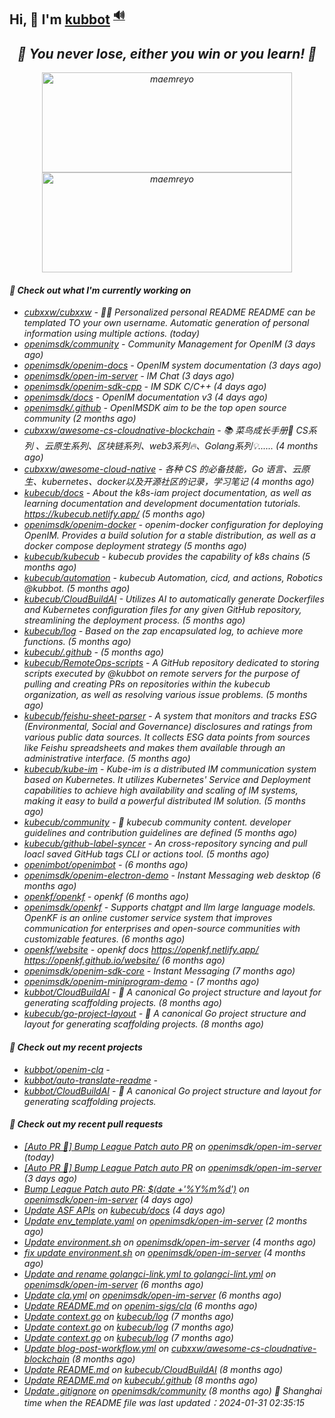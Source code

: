 ## Hi, 👋  I'm <a href="https://github.com/kubbot" target="_blank">kubbot</a> <sup><a href="https://nsddd.top" />🔊</a></sup>

<h2 align="center"><em>🌟 You never lose, either you win or you learn!<em> 💪</h2>

<p align="center">
	<img src="https://github-readme-stats.vercel.app/api?username=kubbot&theme=dracula&show_icons=true" alt="maemreyo" width="400" height="160" />
	<img src="http://github-readme-streak-stats.herokuapp.com?user=kubbot&theme=dracula&hide_border=false" alt="maemreyo" width="400" height="160"/>
</p>

</p>

#### 👷 Check out what I'm currently working on

- [cubxxw/cubxxw](https://github.com/cubxxw/cubxxw) - 🏄‍♂️ Personalized personal README README can be templated TO your own username. Automatic generation of personal information using multiple actions.    (today)
- [openimsdk/community](https://github.com/openimsdk/community) - Community Management for OpenIM (3 days ago)
- [openimsdk/openim-docs](https://github.com/openimsdk/openim-docs) - OpenIM system documentation (3 days ago)
- [openimsdk/open-im-server](https://github.com/openimsdk/open-im-server) - IM Chat  (3 days ago)
- [openimsdk/openim-sdk-cpp](https://github.com/openimsdk/openim-sdk-cpp) - IM SDK C/C&#43;&#43; (4 days ago)
- [openimsdk/docs](https://github.com/openimsdk/docs) - OpenIM documentation v3 (4 days ago)
- [openimsdk/.github](https://github.com/openimsdk/.github) - OpenIMSDK aim to be the top open source community (2 months ago)
- [cubxxw/awesome-cs-cloudnative-blockchain](https://github.com/cubxxw/awesome-cs-cloudnative-blockchain) - 📚 菜鸟成长手册🚀  CS系列 、云原生系列、区块链系列、web3系列🔥、Golang系列💡...... (4 months ago)
- [cubxxw/awesome-cloud-native](https://github.com/cubxxw/awesome-cloud-native) - 各种 CS 的必备技能，Go 语言、云原生、kubernetes、docker以及开源社区的记录，学习笔记 (4 months ago)
- [kubecub/docs](https://github.com/kubecub/docs) - About the k8s-iam project documentation, as well as learning documentation and development documentation tutorials. https://kubecub.netlify.app/ (5 months ago)
- [openimsdk/openim-docker](https://github.com/openimsdk/openim-docker) - openim-docker configuration for deploying OpenIM. Provides a build solution for a stable distribution, as well as a docker compose deployment strategy (5 months ago)
- [kubecub/kubecub](https://github.com/kubecub/kubecub) - kubecub provides the capability of k8s chains (5 months ago)
- [kubecub/automation](https://github.com/kubecub/automation) - kubecub Automation, cicd, and actions, Robotics @kubbot. (5 months ago)
- [kubecub/CloudBuildAI](https://github.com/kubecub/CloudBuildAI) - Utilizes AI to automatically generate Dockerfiles and Kubernetes configuration files for any given GitHub repository, streamlining the deployment process. (5 months ago)
- [kubecub/log](https://github.com/kubecub/log) - Based on the zap encapsulated log, to achieve more functions.  (5 months ago)
- [kubecub/.github](https://github.com/kubecub/.github) -  (5 months ago)
- [kubecub/RemoteOps-scripts](https://github.com/kubecub/RemoteOps-scripts) - A GitHub repository dedicated to storing scripts executed by @kubbot on remote servers for the purpose of pulling and creating PRs on repositories within the kubecub organization, as well as resolving various issue problems. (5 months ago)
- [kubecub/feishu-sheet-parser](https://github.com/kubecub/feishu-sheet-parser) - A system that monitors and tracks ESG (Environmental, Social and Governance) disclosures and ratings from various public data sources. It collects ESG data points from sources like Feishu spreadsheets and makes them available through an administrative interface. (5 months ago)
- [kubecub/kube-im](https://github.com/kubecub/kube-im) - Kube-im is a distributed IM communication system based on Kubernetes. It utilizes Kubernetes&#39; Service and Deployment capabilities to achieve high availability and scaling of IM systems, making it easy to build a powerful distributed IM solution. (5 months ago)
- [kubecub/community](https://github.com/kubecub/community) - 🚀 kubecub community content. developer guidelines and contribution guidelines are defined (5 months ago)
- [kubecub/github-label-syncer](https://github.com/kubecub/github-label-syncer) - An cross-repository syncing and pull loacl saved GitHub tags CLI or actions tool. (5 months ago)
- [openimbot/openimbot](https://github.com/openimbot/openimbot) -  (6 months ago)
- [openimsdk/openim-electron-demo](https://github.com/openimsdk/openim-electron-demo) - Instant Messaging web desktop (6 months ago)
- [openkf/openkf](https://github.com/openkf/openkf) - openkf (6 months ago)
- [openimsdk/openkf](https://github.com/openimsdk/openkf) - Supports chatgpt and llm large language models. OpenKF is an online customer service system that improves communication for enterprises and open-source communities with customizable features. (6 months ago)
- [openkf/website](https://github.com/openkf/website) - openkf docs https://openkf.netlify.app/  https://openkf.github.io/website/ (6 months ago)
- [openimsdk/openim-sdk-core](https://github.com/openimsdk/openim-sdk-core) - Instant Messaging (7 months ago)
- [openimsdk/openim-miniprogram-demo](https://github.com/openimsdk/openim-miniprogram-demo) -  (7 months ago)
- [kubbot/CloudBuildAI](https://github.com/kubbot/CloudBuildAI) - 🔮 A canonical Go project structure and layout for generating scaffolding projects. (8 months ago)
- [kubecub/go-project-layout](https://github.com/kubecub/go-project-layout) - 🔮 A canonical Go project structure and layout for generating scaffolding projects.    (8 months ago)

#### 🌱 Check out my recent projects

- [kubbot/openim-cla](https://github.com/kubbot/openim-cla) - 
- [kubbot/auto-translate-readme](https://github.com/kubbot/auto-translate-readme) - 
- [kubbot/CloudBuildAI](https://github.com/kubbot/CloudBuildAI) - 🔮 A canonical Go project structure and layout for generating scaffolding projects.

#### 🔨 Check out my recent pull requests

- [[Auto PR 🤖] Bump League Patch auto PR](https://github.com/openimsdk/open-im-server/pull/1837) on [openimsdk/open-im-server](https://github.com/openimsdk/open-im-server) (today)
- [[Auto PR 🤖] Bump League Patch auto PR](https://github.com/openimsdk/open-im-server/pull/1828) on [openimsdk/open-im-server](https://github.com/openimsdk/open-im-server) (3 days ago)
- [Bump League Patch auto PR: $(date &#43;&#39;%Y%m%d&#39;)](https://github.com/openimsdk/open-im-server/pull/1825) on [openimsdk/open-im-server](https://github.com/openimsdk/open-im-server) (4 days ago)
- [Update ASF APIs](https://github.com/kubecub/docs/pull/22) on [kubecub/docs](https://github.com/kubecub/docs) (4 days ago)
- [Update env_template.yaml](https://github.com/openimsdk/open-im-server/pull/1433) on [openimsdk/open-im-server](https://github.com/openimsdk/open-im-server) (2 months ago)
- [Update environment.sh](https://github.com/openimsdk/open-im-server/pull/1069) on [openimsdk/open-im-server](https://github.com/openimsdk/open-im-server) (4 months ago)
- [fix update environment.sh](https://github.com/openimsdk/open-im-server/pull/1068) on [openimsdk/open-im-server](https://github.com/openimsdk/open-im-server) (4 months ago)
- [Update and rename golangci-link.yml to golangci-lint.yml](https://github.com/openimsdk/open-im-server/pull/637) on [openimsdk/open-im-server](https://github.com/openimsdk/open-im-server) (6 months ago)
- [Update cla.yml](https://github.com/openimsdk/open-im-server/pull/634) on [openimsdk/open-im-server](https://github.com/openimsdk/open-im-server) (6 months ago)
- [Update README.md](https://github.com/openim-sigs/cla/pull/6) on [openim-sigs/cla](https://github.com/openim-sigs/cla) (6 months ago)
- [Update context.go](https://github.com/kubecub/log/pull/14) on [kubecub/log](https://github.com/kubecub/log) (7 months ago)
- [Update context.go](https://github.com/kubecub/log/pull/8) on [kubecub/log](https://github.com/kubecub/log) (7 months ago)
- [Update context.go](https://github.com/kubecub/log/pull/7) on [kubecub/log](https://github.com/kubecub/log) (7 months ago)
- [Update blog-post-workflow.yml](https://github.com/cubxxw/awesome-cs-cloudnative-blockchain/pull/25) on [cubxxw/awesome-cs-cloudnative-blockchain](https://github.com/cubxxw/awesome-cs-cloudnative-blockchain) (8 months ago)
- [Update README.md](https://github.com/kubecub/CloudBuildAI/pull/16) on [kubecub/CloudBuildAI](https://github.com/kubecub/CloudBuildAI) (8 months ago)
- [Update README.md](https://github.com/kubecub/.github/pull/1) on [kubecub/.github](https://github.com/kubecub/.github) (8 months ago)
- [Update .gitignore](https://github.com/openimsdk/community/pull/21) on [openimsdk/community](https://github.com/openimsdk/community) (8 months ago)
 🚀 Shanghai time when the README file was last updated：2024-01-31 02:35:15
